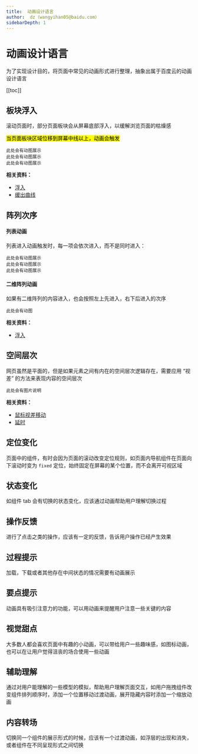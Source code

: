 ```yaml
---
title:  动画设计语言
author:  dz（wangyihan05@baidu.com）
sidebarDepth: 1
---
```


# 动画设计语言

为了实现设计目的，将页面中常见的动画形式进行整理，抽象出属于百度云的动画设计语言

[[toc]]


## 板块浮入

滚动页面时，部分页面板块会从屏幕底部浮入，以缓解浏览页面的枯燥感

<mark>当页面板块区域位移到屏幕中线以上，动画会触发</mark>


    此处会有动图展示
    此处会有动图展示
    此处会有动图展示
 


**相关资料：**

- [浮入](/animate/Base.html#浮入动画)  
- [缓出曲线](/animate/Base.html#始快终慢) 

## 阵列次序

#### 列表动画

列表进入动画触发时，每一项会依次进入，而不是同时进入：

    此处会有动图展示
    此处会有动图展示
    此处会有动图展示

#### 二维阵列动画

如果有二维阵列的内容进入，也会按照左上先进入，右下后进入的次序

    此处会有动图

**相关资料：**

- [浮入](/animate/Base.html#浮入) 

## 空间层次

网页虽然是平面的，但是如果元素之间有内在的空间层次逻辑存在，需要应用 “视差” 的方法来表现内容的空间层次

    此处会有图片说明

**相关资料：**

- [鼠标视差移动](/animate/Base.html#鼠标视差移动) 
- [延时](/animate/Base.html#延时) 


## 定位变化

页面中的组件，有时会因为页面的滚动改变定位规则，如页面内导航组件在页面向下滚动时变为 `fixed` 定位，始终固定在屏幕的某个位置，而不会离开可视区域 

## 状态变化

如组件 tab 会有切换的状态变化，应该通过动画帮助用户理解切换过程

## 操作反馈

进行了点击之类的操作，应该有一定的反馈，告诉用户操作已经产生效果

## 过程提示

加载，下载或者其他存在中间状态的情况需要有动画展示

## 要点提示

动画具有吸引注意力的功能，可以用动画来提醒用户注意一些关键的内容

## 视觉甜点

大多数人都会喜欢页面中有趣的小动画，可以带给用户一些趣味感，如图标动画，也可以在让用户觉得沮丧的场合使用一些动画

## 辅助理解

通过对用户能理解的一些模型的模拟，帮助用户理解页面交互，如用户拖拽组件改变组件排列顺序时，添加一个位置移动过渡动画，展开隐藏内容时添加一个缩放动画

## 内容转场

切换同一个组件的展示形式的时候，应该有一个过渡动画，如浮层的出现和消失，或者组件在不同呈现形式之间切换